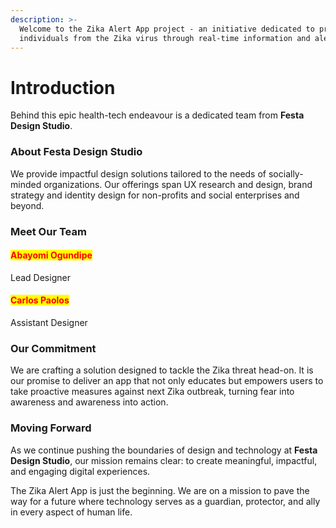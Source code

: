 ```yaml
---
description: >-
  Welcome to the Zika Alert App project - an initiative dedicated to protecting
  individuals from the Zika virus through real-time information and alerts.
---
```


# Introduction

Behind this epic health-tech endeavour is a dedicated team from **Festa Design Studio**.

### About Festa Design Studio

We provide impactful design solutions tailored to the needs of socially-minded organizations. Our offerings span UX research and design, brand strategy and identity design for non-profits and social enterprises and beyond.&#x20;

### Meet Our Team

#### <mark style="color:red;">Abayomi Ogundipe</mark>

Lead Designer

#### <mark style="color:red;">Carlos Paolos</mark>

Assistant Designer

### Our Commitment

We are crafting a solution designed to tackle the Zika threat head-on. It is our promise to deliver an app that not only educates but empowers users to take proactive measures against next Zika outbreak, turning fear into awareness and awareness into action.

### Moving Forward

As we continue pushing the boundaries of design and technology at **Festa Design Studio**, our mission remains clear: to create meaningful, impactful, and engaging digital experiences.&#x20;

The Zika Alert App is just the beginning. We are on a mission to pave the way for a future where technology serves as a guardian, protector, and ally in every aspect of human life.
